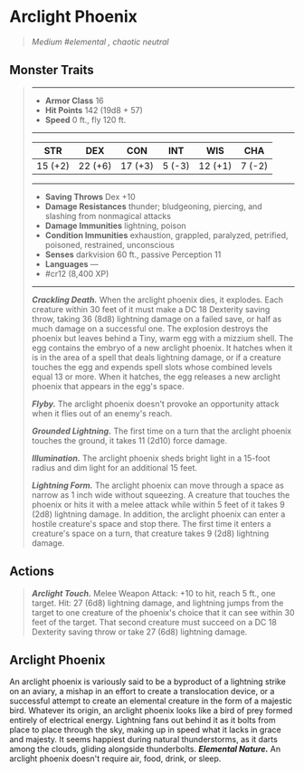 # Arclight Phoenix
>*Medium #elemental , chaotic neutral*
## Monster Traits
>___
>- **Armor Class** 16
>- **Hit Points** 142 (19d8 + 57)
>- **Speed** 0 ft., fly 120 ft.
>___
>|STR|DEX|CON|INT|WIS|CHA|
>|:---:|:---:|:---:|:---:|:---:|:---:|
>|15 (+2)|22 (+6)|17 (+3)|5 (-3)|12 (+1)|7 (-2)|
>___
>- **Saving Throws** Dex +10
>- **Damage Resistances** thunder; bludgeoning, piercing, and slashing from nonmagical attacks
>- **Damage Immunities** lightning, poison
>- **Condition Immunities** exhaustion, grappled, paralyzed, petrified, poisoned, restrained, unconscious
>- **Senses** darkvision 60 ft., passive Perception 11
>- **Languages** —
>- #cr12 (8,400 XP)
>___
>***Crackling Death.*** When the arclight phoenix dies, it explodes. Each creature within 30 feet of it must make a DC 18 Dexterity saving throw, taking 36 (8d8) lightning damage on a failed save, or half as much damage on a successful one. The explosion destroys the phoenix but leaves behind a Tiny, warm egg with a mizzium shell. The egg contains the embryo of a new arclight phoenix. It hatches when it is in the area of a spell that deals lightning damage, or if a creature touches the egg and expends spell slots whose combined levels equal 13 or more. When it hatches, the egg releases a new arclight phoenix that appears in the egg's space.  
>
>***Flyby.*** The arclight phoenix doesn't provoke an opportunity attack when it flies out of an enemy's reach.  
>
>***Grounded Lightning.*** The first time on a turn that the arclight phoenix touches the ground, it takes 11 (2d10) force damage.  
>
>***Illumination.*** The arclight phoenix sheds bright light in a 15-foot radius and dim light for an additional 15 feet.  
>
>***Lightning Form.*** The arclight phoenix can move through a space as narrow as 1 inch wide without squeezing. A creature that touches the phoenix or hits it with a melee attack while within 5 feet of it takes 9 (2d8) lightning damage. In addition, the arclight phoenix can enter a hostile creature's space and stop there. The first time it enters a creature's space on a turn, that creature takes 9 (2d8) lightning damage.  
>
## Actions
>***Arclight Touch.*** Melee Weapon Attack: +10 to hit, reach 5 ft., one target. Hit: 27 (6d8) lightning damage, and lightning jumps from the target to one creature of the phoenix's choice that it can see within 30 feet of the target. That second creature must succeed on a DC 18 Dexterity saving throw or take 27 (6d8) lightning damage.
## Arclight Phoenix
An arclight phoenix is variously said to be a byproduct of a lightning strike on an aviary, a mishap in an effort to create a translocation device, or a successful attempt to create an elemental creature in the form of a majestic bird.
Whatever its origin, an arclight phoenix looks like a bird of prey formed entirely of electrical energy. Lightning fans out behind it as it bolts from place to place through the sky, making up in speed what it lacks in grace and majesty. It seems happiest during natural thunderstorms, as it darts among the clouds, gliding alongside thunderbolts.
***Elemental Nature.*** An arclight phoenix doesn't require air, food, drink, or sleep.